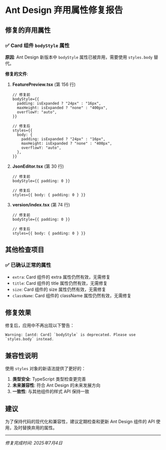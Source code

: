 # Ant Design 弃用属性修复报告

## 修复的弃用属性

### ✅ Card 组件 `bodyStyle` 属性

**原因**: Ant Design 新版本中 `bodyStyle` 属性已被弃用，需要使用 `styles.body` 替代。

**修复的文件**:

1. **FeaturePreview.tsx** (第 156 行)
   ```tsx
   // 修复前
   bodyStyle={{
     padding: isExpanded ? "24px" : "16px",
     maxHeight: isExpanded ? "none" : "400px",
     overflowY: "auto",
   }}
   
   // 修复后
   styles={{
     body: {
       padding: isExpanded ? "24px" : "16px",
       maxHeight: isExpanded ? "none" : "400px",
       overflowY: "auto",
     },
   }}
   ```

2. **JsonEditor.tsx** (第 30 行)
   ```tsx
   // 修复前
   bodyStyle={{ padding: 0 }}
   
   // 修复后
   styles={{ body: { padding: 0 } }}
   ```

3. **version/index.tsx** (第 74 行)
   ```tsx
   // 修复前
   bodyStyle={{ padding: 0 }}
   
   // 修复后
   styles={{ body: { padding: 0 } }}
   ```

## 其他检查项目

### ✅ 已确认正常的属性
- `extra`: Card 组件的 extra 属性仍然有效，无需修复
- `title`: Card 组件的 title 属性仍然有效，无需修复
- `size`: Card 组件的 size 属性仍然有效，无需修复
- `className`: Card 组件的 className 属性仍然有效，无需修复

## 修复效果

修复后，应用中不再出现以下警告：
```
Warning: [antd: Card] `bodyStyle` is deprecated. Please use `styles.body` instead.
```

## 兼容性说明

使用 `styles` 对象的新语法提供了更好的：
1. **类型安全**: TypeScript 类型检查更完善
2. **未来兼容性**: 符合 Ant Design 的未来发展方向
3. **一致性**: 与其他组件的样式 API 保持一致

## 建议

为了保持代码的现代化和兼容性，建议定期检查和更新 Ant Design 组件的 API 使用，及时替换弃用的属性。

---

*修复完成时间: 2025年7月4日*
